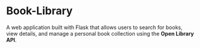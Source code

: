 # Book-Library
A web application built with Flask that allows users to search for books, view details, and manage a personal book collection using the **Open Library API**.  
